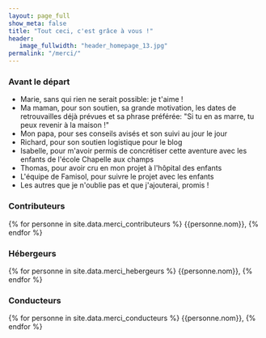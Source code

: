 ```yaml
---
layout: page_full
show_meta: false
title: "Tout ceci, c'est grâce à vous !"
header:
   image_fullwidth: "header_homepage_13.jpg"
permalink: "/merci/"
---
```

### Avant le départ
- Marie, sans qui rien ne serait possible: je t'aime !
- Ma maman, pour son soutien, sa grande motivation, les dates de retrouvailles déjà prévues et sa phrase préférée: "Si tu en as marre, tu peux revenir à la maison !"
- Mon papa, pour ses conseils avisés et son suivi au jour le jour
- Richard, pour son soutien logistique pour le blog
- Isabelle, pour m'avoir permis de concrétiser cette aventure avec les enfants de l'école Chapelle aux champs
- Thomas, pour avoir cru en mon projet à l'hôpital des enfants
- L'équipe de Famisol, pour suivre le projet avec les enfants
- Les autres que je n'oublie pas et que j'ajouterai, promis !

### Contributeurs
{% for personne in site.data.merci_contributeurs %} {{personne.nom}}, {% endfor %}

### Hébergeurs
{% for personne in site.data.merci_hebergeurs %} {{personne.nom}}, {% endfor %}

### Conducteurs
{% for personne in site.data.merci_conducteurs %} {{personne.nom}}, {% endfor %}

